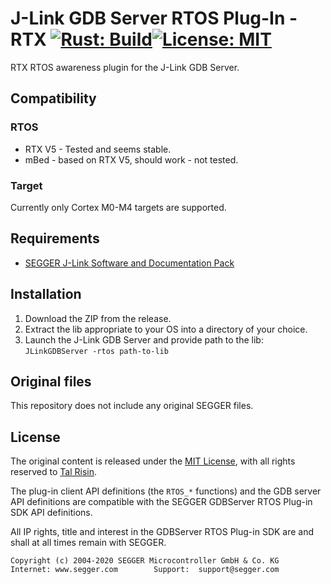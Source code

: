 # J-Link GDB Server RTOS Plug-In - RTX [![Rust: Build](https://github.com/RisinT96/jlink-rtos-plugin-rtx/workflows/Rust/badge.svg)](https://github.com/RisinT96/jlink-rtos-plugin-rtx/actions?query=workflow%3ARust)[![License: MIT](https://img.shields.io/badge/License-MIT-yellow.svg)](https://opensource.org/licenses/MIT)

RTX RTOS awareness plugin for the J-Link GDB Server.

## Compatibility

### RTOS
- RTX V5 - Tested and seems stable.
- mBed - based on RTX V5, should work - not tested.

### Target
Currently only Cortex M0-M4 targets are supported.

## Requirements

- [SEGGER J-Link Software and Documentation Pack](https://www.segger.com/downloads/jlink#J-LinkSoftwareAndDocumentationPack)

## Installation
1. Download the ZIP from the release.
2. Extract the lib appropriate to your OS into a directory of your choice.
3. Launch the J-Link GDB Server and provide path to the lib: `JLinkGDBServer -rtos path-to-lib`

## Original files

This repository does not include any original SEGGER files.

## License

The original content is released under the [MIT License](https://opensource.org/licenses/MIT), with all rights reserved to [Tal Risin](https://github.com/risint96).

The plug-in client API definitions (the `RTOS_*` functions) and the GDB server API definitions are compatible with the SEGGER GDBServer RTOS Plug-in SDK API definitions.

All IP rights, title and interest in the GDBServer RTOS Plug-in SDK are and shall at all times remain with SEGGER.

```
Copyright (c) 2004-2020 SEGGER Microcontroller GmbH & Co. KG
Internet: www.segger.com        Support:  support@segger.com
```